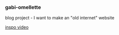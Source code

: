 ### gabi-omellette

blog project - I want to make an "old internet" website

[inspo video](https://youtu.be/62NJbICVWkQ?si=OI1ernebYxhDglZ5)
